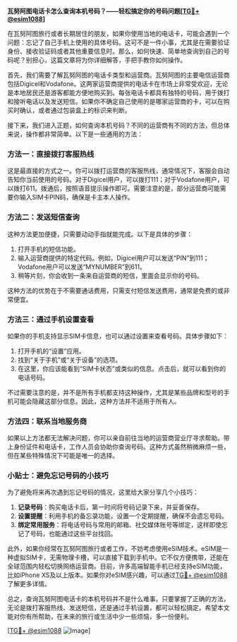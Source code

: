 **瓦努阿图电话卡怎么查询本机号码？——轻松搞定你的号码问题[[TG💪+ @esim1088](https://t.me/s/esim1088)]**

在瓦努阿图旅行或者长期居住的朋友，如果你使用当地的电话卡，可能会遇到一个问题：忘记了自己手机上使用的具体号码。这可不是一件小事，尤其是在需要验证身份、接收验证码或者其他重要信息时。那么，如何快速、简单地查询到自己的号码呢？别担心，这篇文章将为你详细解答，手把手教你如何操作。

首先，我们需要了解瓦努阿图的电话卡类型和运营商。瓦努阿图的主要电信运营商包括Digicel和Vodafone。这两家运营商提供的电话卡在市场上非常受欢迎，无论是本地居民还是游客都能方便地购买到。每张电话卡都具有独特的号码，用于拨打和接听电话以及发送短信。如果你不确定自己使用的是哪家运营商的卡，可以在购买时确认，或者通过包装盒上的标识来判断。

接下来，我们进入正题，如何查询本机号码？不同的运营商有不同的方法，但总体来说，操作都非常简单。以下是一些通用的方法：

### 方法一：直接拨打客服热线
这是最直接的方式之一。你可以拨打运营商的客服热线，通常情况下，客服会自动告知你当前使用的号码。对于Digicel用户，可以拨打111；对于Vodafone用户，可以拨打611。拨通后，按照语音提示操作即可。需要注意的是，部分运营商可能需要你输入SIM卡PIN码，确保是卡主本人操作。

### 方法二：发送短信查询
这种方法更加便捷，只需要动动手指就能完成。以下是具体的步骤：
1. 打开手机的短信功能。
2. 输入运营商提供的特定代码。例如，Digicel用户可以发送“PIN”到111；Vodafone用户可以发送“MYNUMBER”到611。
3. 稍等片刻，你会收到一条来自运营商的短信，里面会显示你的号码。

这种方法的优势在于不需要通话费用，只需支付短信发送费用，通常是免费的或非常便宜。

### 方法三：通过手机设置查看
如果你的手机支持显示SIM卡信息，也可以通过设置来查看号码。具体步骤如下：
1. 打开手机的“设置”应用。
2. 找到“关于手机”或“关于设备”的选项。
3. 在这里，你应该能看到“SIM卡状态”或类似的信息。点击后，就可以看到你的电话号码。

不过需要注意的是，并不是所有手机都支持这种操作，尤其是某些品牌和型号的手机可能会隐藏这部分信息。因此，这种方法并不适用于所有人。

### 方法四：联系当地服务商
如果以上方法都无法解决问题，你可以亲自前往当地的运营商营业厅寻求帮助。带上身份证件和电话卡，工作人员会协助你查询号码。这种方式虽然稍微麻烦一些，但在某些特殊情况下可能是唯一的选择。

### 小贴士：避免忘记号码的小技巧
为了避免将来再次遇到忘记号码的情况，这里给大家分享几个小技巧：
1. **记录号码**：购买电话卡后，第一时间将号码记录下来，并妥善保存。
2. **设置提醒**：利用手机的备忘录功能，设置一个定期提醒，确保不会遗忘号码。
3. **绑定常用服务**：将电话号码与常用的邮箱、社交媒体账号等绑定，这样即使忘记了号码，也能通过这些平台找回。

此外，如果你经常在瓦努阿图旅行或者工作，不妨考虑使用eSIM技术。eSIM是一种虚拟SIM卡，无需物理卡槽，可以直接下载到手机中。它不仅方便携带，还能在全球范围内轻松切换网络运营商。目前，许多高端智能手机已经支持eSIM功能，比如iPhone XS及以上版本。如果你对eSIM感兴趣，可以通过[TG💪+ @esim1088](https://t.me/s/esim1088)了解更多详情。

总之，查询瓦努阿图电话卡的本机号码并不是什么难事。只要掌握了正确的方法，无论是拨打客服热线、发送短信，还是通过手机设置，都可以轻松搞定。希望本文能对你有所帮助，在未来的旅行或生活中少一些烦恼，多一份便利。

[[TG💪+ @esim1088](https://t.me/s/esim1088) ![Image](https://i.postimg.cc/4NQfJmqS/Snipaste-2025-05-13-00-14-12.png)]